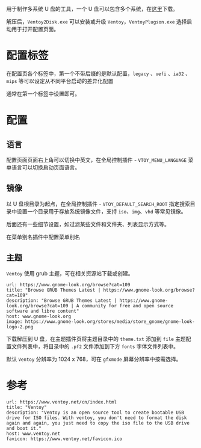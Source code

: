 用于制作多系统 U 盘的工具，一个 U 盘可以包含多个系统，在[这里](https://www.ventoy.net/cn/download.html)下载。

解压后，`Ventoy2Disk.exe` 可以安装或升级 `Ventoy`，`VentoyPlugson.exe` 选择启动用于打开配置页面。

# 配置标签

在配置页各个标签中，第一个不带后缀的是默认配置，`legacy` 、`uefi` 、`ia32` 、`mips` 等可以设定从不同平台启动的差异化配置

通常在第一个标签中设置即可。

# 配置

## 语言

配置页面页面右上角可以切换中英文，在全局控制插件 - `VTOY_MENU_LANGUAGE` 菜单语言可以切换启动页面语言。

## 镜像

以 U 盘根目录为起点，在全局控制插件 - `VTOY_DEFAULT_SEARCH_ROOT` 指定搜索目录中设置一个目录用于存放系统镜像文件，支持 `iso`、`img`、`vhd` 等常见镜像。

后面还有一些细节设置，如过滤某些文件和文件夹、列表显示方式等。

在菜单别名插件中配置菜单别名

## 主题

`Ventoy` 使用 grub 主题，可在相关资源站下载或创建。

```cardlink
url: https://www.gnome-look.org/browse?cat=109
title: "Browse GRUB Themes Latest | https://www.gnome-look.org/browse?cat=109"
description: "Browse GRUB Themes Latest | https://www.gnome-look.org/browse?cat=109 | A community for free and open source software and libre content"
host: www.gnome-look.org
image: https://www.gnome-look.org/stores/media/store_gnome/gnome-look-logo-2.png
```

下载解压到 U 盘，在主题插件页将主题目录中的 `theme.txt` 添加到 `file` 主题配置文件列表中，将目录中的 `.pf2` 文件添加到下方 `fonts` 字体文件列表中。

默认 `Ventoy` 分辨率为 1024 x 768，可在 `gfxmode` 屏幕分辨率中按需选择。

# 参考

```cardlink
url: https://www.ventoy.net/cn/index.html
title: "Ventoy"
description: "Ventoy is an open source tool to create bootable USB drive for ISO files. With ventoy, you don't need to format the disk again and again, you just need to copy the iso file to the USB drive and boot it."
host: www.ventoy.net
favicon: https://www.ventoy.net/favicon.ico
```
